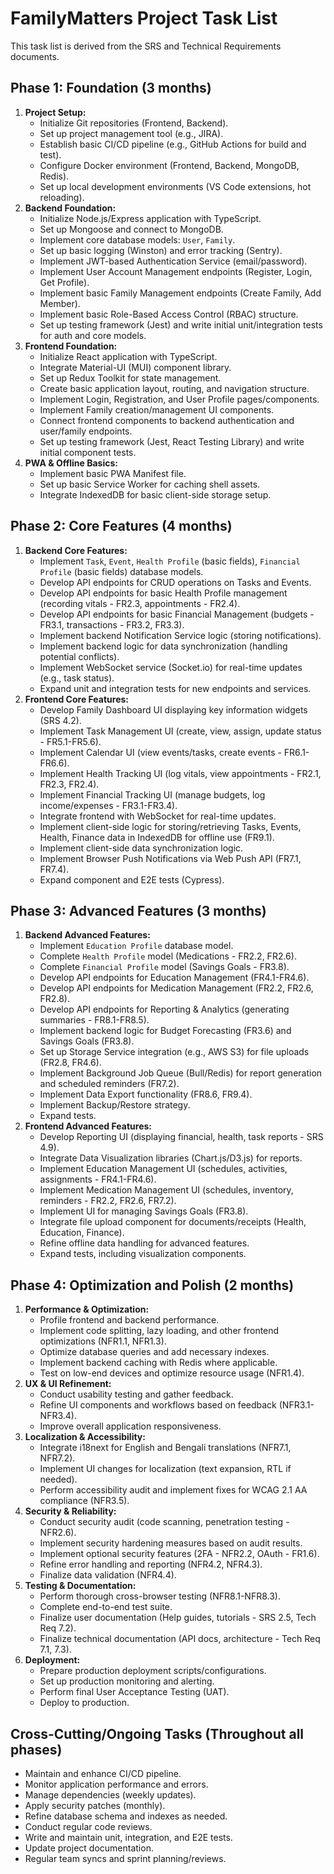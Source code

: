 # FamilyMatters Project Task List

This task list is derived from the SRS and Technical Requirements documents.

## Phase 1: Foundation (3 months)

1.  **Project Setup:**
    *   Initialize Git repositories (Frontend, Backend).
    *   Set up project management tool (e.g., JIRA).
    *   Establish basic CI/CD pipeline (e.g., GitHub Actions for build and test).
    *   Configure Docker environment (Frontend, Backend, MongoDB, Redis).
    *   Set up local development environments (VS Code extensions, hot reloading).
2.  **Backend Foundation:**
    *   Initialize Node.js/Express application with TypeScript.
    *   Set up Mongoose and connect to MongoDB.
    *   Implement core database models: `User`, `Family`.
    *   Set up basic logging (Winston) and error tracking (Sentry).
    *   Implement JWT-based Authentication Service (email/password).
    *   Implement User Account Management endpoints (Register, Login, Get Profile).
    *   Implement basic Family Management endpoints (Create Family, Add Member).
    *   Implement basic Role-Based Access Control (RBAC) structure.
    *   Set up testing framework (Jest) and write initial unit/integration tests for auth and core models.
3.  **Frontend Foundation:**
    *   Initialize React application with TypeScript.
    *   Integrate Material-UI (MUI) component library.
    *   Set up Redux Toolkit for state management.
    *   Create basic application layout, routing, and navigation structure.
    *   Implement Login, Registration, and User Profile pages/components.
    *   Implement Family creation/management UI components.
    *   Connect frontend components to backend authentication and user/family endpoints.
    *   Set up testing framework (Jest, React Testing Library) and write initial component tests.
4.  **PWA & Offline Basics:**
    *   Implement basic PWA Manifest file.
    *   Set up basic Service Worker for caching shell assets.
    *   Integrate IndexedDB for basic client-side storage setup.

## Phase 2: Core Features (4 months)

1.  **Backend Core Features:**
    *   Implement `Task`, `Event`, `Health Profile` (basic fields), `Financial Profile` (basic fields) database models.
    *   Develop API endpoints for CRUD operations on Tasks and Events.
    *   Develop API endpoints for basic Health Profile management (recording vitals - FR2.3, appointments - FR2.4).
    *   Develop API endpoints for basic Financial Management (budgets - FR3.1, transactions - FR3.2, FR3.3).
    *   Implement backend Notification Service logic (storing notifications).
    *   Implement backend logic for data synchronization (handling potential conflicts).
    *   Implement WebSocket service (Socket.io) for real-time updates (e.g., task status).
    *   Expand unit and integration tests for new endpoints and services.
2.  **Frontend Core Features:**
    *   Develop Family Dashboard UI displaying key information widgets (SRS 4.2).
    *   Implement Task Management UI (create, view, assign, update status - FR5.1-FR5.6).
    *   Implement Calendar UI (view events/tasks, create events - FR6.1-FR6.6).
    *   Implement Health Tracking UI (log vitals, view appointments - FR2.1, FR2.3, FR2.4).
    *   Implement Financial Tracking UI (manage budgets, log income/expenses - FR3.1-FR3.4).
    *   Integrate frontend with WebSocket for real-time updates.
    *   Implement client-side logic for storing/retrieving Tasks, Events, Health, Finance data in IndexedDB for offline use (FR9.1).
    *   Implement client-side data synchronization logic.
    *   Implement Browser Push Notifications via Web Push API (FR7.1, FR7.4).
    *   Expand component and E2E tests (Cypress).

## Phase 3: Advanced Features (3 months)

1.  **Backend Advanced Features:**
    *   Implement `Education Profile` database model.
    *   Complete `Health Profile` model (Medications - FR2.2, FR2.6).
    *   Complete `Financial Profile` model (Savings Goals - FR3.8).
    *   Develop API endpoints for Education Management (FR4.1-FR4.6).
    *   Develop API endpoints for Medication Management (FR2.2, FR2.6, FR2.8).
    *   Develop API endpoints for Reporting & Analytics (generating summaries - FR8.1-FR8.5).
    *   Implement backend logic for Budget Forecasting (FR3.6) and Savings Goals (FR3.8).
    *   Set up Storage Service integration (e.g., AWS S3) for file uploads (FR2.8, FR4.6).
    *   Implement Background Job Queue (Bull/Redis) for report generation and scheduled reminders (FR7.2).
    *   Implement Data Export functionality (FR8.6, FR9.4).
    *   Implement Backup/Restore strategy.
    *   Expand tests.
2.  **Frontend Advanced Features:**
    *   Develop Reporting UI (displaying financial, health, task reports - SRS 4.9).
    *   Integrate Data Visualization libraries (Chart.js/D3.js) for reports.
    *   Implement Education Management UI (schedules, activities, assignments - FR4.1-FR4.6).
    *   Implement Medication Management UI (schedules, inventory, reminders - FR2.2, FR2.6, FR7.2).
    *   Implement UI for managing Savings Goals (FR3.8).
    *   Integrate file upload component for documents/receipts (Health, Education, Finance).
    *   Refine offline data handling for advanced features.
    *   Expand tests, including visualization components.

## Phase 4: Optimization and Polish (2 months)

1.  **Performance & Optimization:**
    *   Profile frontend and backend performance.
    *   Implement code splitting, lazy loading, and other frontend optimizations (NFR1.1, NFR1.3).
    *   Optimize database queries and add necessary indexes.
    *   Implement backend caching with Redis where applicable.
    *   Test on low-end devices and optimize resource usage (NFR1.4).
2.  **UX & UI Refinement:**
    *   Conduct usability testing and gather feedback.
    *   Refine UI components and workflows based on feedback (NFR3.1-NFR3.4).
    *   Improve overall application responsiveness.
3.  **Localization & Accessibility:**
    *   Integrate i18next for English and Bengali translations (NFR7.1, NFR7.2).
    *   Implement UI changes for localization (text expansion, RTL if needed).
    *   Perform accessibility audit and implement fixes for WCAG 2.1 AA compliance (NFR3.5).
4.  **Security & Reliability:**
    *   Conduct security audit (code scanning, penetration testing - NFR2.6).
    *   Implement security hardening measures based on audit results.
    *   Implement optional security features (2FA - NFR2.2, OAuth - FR1.6).
    *   Refine error handling and reporting (NFR4.2, NFR4.3).
    *   Finalize data validation (NFR4.4).
5.  **Testing & Documentation:**
    *   Perform thorough cross-browser testing (NFR8.1-NFR8.3).
    *   Complete end-to-end test suite.
    *   Finalize user documentation (Help guides, tutorials - SRS 2.5, Tech Req 7.2).
    *   Finalize technical documentation (API docs, architecture - Tech Req 7.1, 7.3).
6.  **Deployment:**
    *   Prepare production deployment scripts/configurations.
    *   Set up production monitoring and alerting.
    *   Perform final User Acceptance Testing (UAT).
    *   Deploy to production.

## Cross-Cutting/Ongoing Tasks (Throughout all phases)

*   Maintain and enhance CI/CD pipeline.
*   Monitor application performance and errors.
*   Manage dependencies (weekly updates).
*   Apply security patches (monthly).
*   Refine database schema and indexes as needed.
*   Conduct regular code reviews.
*   Write and maintain unit, integration, and E2E tests.
*   Update project documentation.
*   Regular team syncs and sprint planning/reviews. 